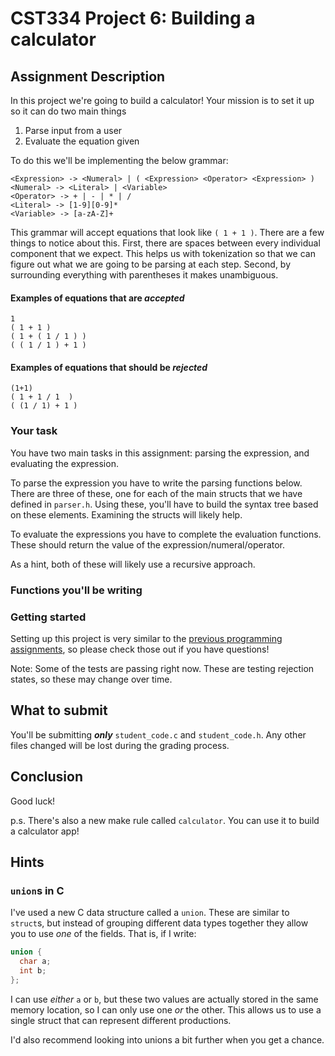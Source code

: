 # CST334 Project 6: Building a calculator

## Assignment Description

In this project we're going to build a calculator!
Your mission is to set it up so it can do two main things
1. Parse input from a user
2. Evaluate the equation given

To do this we'll be implementing the below grammar:

```shell
<Expression> -> <Numeral> | ( <Expression> <Operator> <Expression> )
<Numeral> -> <Literal> | <Variable>
<Operator> -> + | - | * | /
<Literal> -> [1-9][0-9]*
<Variable> -> [a-zA-Z]+
```

This grammar will accept equations that look like `( 1 + 1 )`.
There are a few things to notice about this.
First, there are spaces between every individual component that we expect.
This helps us with tokenization so that we can figure out what we are going to be parsing at each step.
Second, by surrounding everything with parentheses it makes unambiguous.


#### Examples of equations that are ***accepted***

```shell
1
( 1 + 1 )
( 1 + ( 1 / 1 ) )
( ( 1 / 1 ) + 1 )
```

#### Examples of equations that should be ***rejected***

```shell
(1+1)
( 1 + 1 / 1  )
( (1 / 1) + 1 )
```

### Your task

You have two main tasks in this assignment: parsing the expression, and evaluating the expression.

To parse the expression you have to write the parsing functions below.
There are three of these, one for each of the main structs that we have defined in `parser.h`.
Using these, you'll have to build the syntax tree based on these elements.
Examining the structs will likely help.

To evaluate the expressions you have to complete the evaluation functions.
These should return the value of the expression/numeral/operator.

As a hint, both of these will likely use a recursive approach.

### Functions you'll be writing

### Getting started

Setting up this project is very similar to the [previous programming assignments](../), so please check those out if you have questions!

Note: Some of the tests are passing right now.  These are testing rejection states, so these may change over time.

## What to submit

You'll be submitting ***only*** `student_code.c` and `student_code.h`.
Any other files changed will be lost during the grading process.

## Conclusion

Good luck!

p.s. 
There's also a new make rule called `calculator`.
You can use it to build a calculator app!

## Hints

### `union`s in C

I've used a new C data structure called a `union`.
These are similar to `struct`s, but instead of grouping different data types together they allow you to use _one_ of the fields.
That is, if I write:
```c
union {
  char a;
  int b;
};
```
I can use _either_ `a` or `b`, but these two values are actually stored in the same memory location, so I can only use one _or_ the other.
This allows us to use a single struct that can represent different productions.

I'd also recommend looking into unions a bit further when you get a chance.



